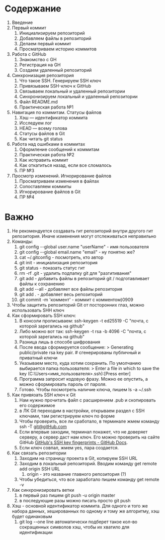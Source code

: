 # Содержание
1. Введение
2. Первый коммит
	1. Инициализируем репозиторий
	2. Добавляем файлы в репозиторий
	3. Делаем первый коммит
	4. Просматриваем историю коммитов
3. Работа с GitHub
	1. Знакомство с GH
	2. Регистрация на GH
	3. Создаем удаленный репозиторий
4. Синхронизация репозитория
	1. Что такое SSH. Генерируем SSH ключ
	2. Привязываем SSH-ключ к GitHub
	3. Связываем локальный и удаленный репозитории
	4. Синхронизируем локальный и удаленный репозитории
	5. Файл README.md
	6. Практическая работа №1
5. Навигация по коммитам. Статусы файлов
	1. Хэш — идентификатор коммита
	2. Исследуем лог
	3. HEAD — всему голова
	4. Статусы файлов в Git
	5. Как читать git status
6. Работа над ошибками в коммитах
	1. Оформление сообщений к коммитам
	2. Практическая работа №2
	3. Как исправить коммит
	4. Как откатиться назад, если все сломалось
	5. ПР №3
7. Просмотр изменений. Игнорирование файлов
	1. Просматриваем изменения в файлах
	2. Сопоставляем коммиты 
	3. Игнорирование файлов в Git
	4. ПР №4
# Важно
1. Не рекомендуется создавать гит репозиторий внутри другого гит репозитория. Иначе изменения могут отслеживаться неправильно
2. Команды:
	1. git config --global user.name "userName" - имя пользователя
	2. git config --global email.name "email" - ну понятно же?
	3. cat ~/.gitconfig - посмотреть, кто автор
	4. git init - инициализация репозитория
	5. git status - показать статус гит
	6. rm -rf .git - удалить подпапку git для "разгитивания"
	7. git add - добавить файлы в репозиторий git / подготавливает файлы к сохранению
	8. git add --all - добавляет все файлы репозитория
	9. git add . - добавляет весь репозиторий
	10. git commit -m 'коммент' - коммит с комментом)0909
3. Чтобы защитить репозиторий Git от посторонних глаз, можно использовать SHH ключ
4. Как сформировать SSH ключ:
	1. В консоли прописываем: ssh-keygen -t ed25519 -C "почта, с которой зарегались на github"
	2. Либо можно вот так: ssh-keygen -t rsa -b 4096 -C "почта, с которой зарегались на github"
	3. Разница лишь в способе шифрования
	4. После ввода сформируется сообщение: > Generating public/private rsa key pair. # сгенерированы публичный и приватный ключи
	5. Указываем место, куда хотим сохранить. По умолчанию выбирается папка пользователя: > Enter a file in which to save the key (C:\Users\<имя_пользователя>\.ssh\):[Press enter]
	6. Программа запросит кодовую фразу. Можно ее опустить, а можно сформировать пароль от пароля.
	7. Готово. Чтобы посмотреть наличие ключа, пишем ls -a ~/.ssh 
5. Как привязать SSH ключ к Git
	1. Нам нужно прочитать файл с расширением .pub и скопировать его содержимое 
	2. в ЛК Git переходим в настройки, открываем раздел с SSH ключами, там регистрируем ключ по форме
	3. Чтобы проверить, все ли сработало, в терминале жмем команду ssh -T git@gitHub.com 
	4. Если впервые заходим, терминал покажет, что не доверяет серверу, а сервер даст нам ключ. Его можно проверить на сайте GitHub [GitHub's SSH key fingerprints - GitHub Docs](https://docs.github.com/en/authentication/keeping-your-account-and-data-secure/githubs-ssh-key-fingerprints).
	5. Если ключ совпал, жмем yes, пара создается.
6. Как связать репозитории
	1. Заходим на страницу проекта в Git, копируем SSH URL
	2. Заходим в локальный репозиторий. Вводим команду get remote add origin SSH URL
		1. origin - это название главного репозитория (?)
	3. Чтобы убедиться, что все заработало пишем команду get remote -v
7. Как синхронизировать ветки
	1. в первый раз пишем git push -u origin master
	2. в последующие разы можно писать просто git push
8. Хэш - основной идентификатор коммита. Для одного и того же набора данных, хешированных по одному и тому же алгоритму, хэш будет одинаковым
	1. git log --one line автоматически подберет такое кол-во сокращенных символов хэш, чтобы их хватило для идентификации

